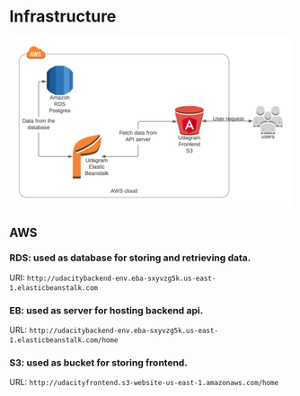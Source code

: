 # Infrastructure

![Architecture](diagram.png)

## AWS

### RDS: used as database for storing and retrieving data.

URI: `http://udacitybackend-env.eba-sxyvzg5k.us-east-1.elasticbeanstalk.com`

### EB: used as server for hosting backend api.

URL: `http://udacitybackend-env.eba-sxyvzg5k.us-east-1.elasticbeanstalk.com/home`

### S3: used as bucket for storing frontend.

URL: `http://udacityfrontend.s3-website-us-east-1.amazonaws.com/home`
